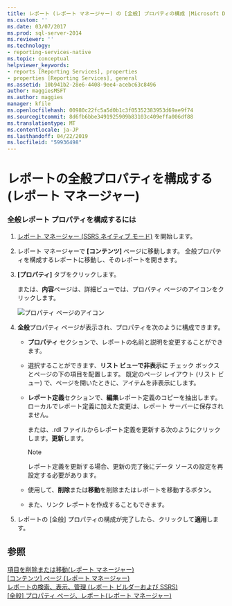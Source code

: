 ```yaml
---
title: レポート (レポート マネージャー) の [全般] プロパティの構成 |Microsoft Docs
ms.custom: ''
ms.date: 03/07/2017
ms.prod: sql-server-2014
ms.reviewer: ''
ms.technology:
- reporting-services-native
ms.topic: conceptual
helpviewer_keywords:
- reports [Reporting Services], properties
- properties [Reporting Services], general
ms.assetid: 10b941b2-28e6-4408-9ee4-acebc63c8496
author: maggiesMSFT
ms.author: maggies
manager: kfile
ms.openlocfilehash: 00980c22fc5a5d0b1c3f05352383953d69ae9f74
ms.sourcegitcommit: 8d6fb6bbe3491925909b83103c409effa006df88
ms.translationtype: MT
ms.contentlocale: ja-JP
ms.lasthandoff: 04/22/2019
ms.locfileid: "59936498"
---
```

# <a name="configure-general-properties-for-a-report-report-manager"></a>レポートの全般プロパティを構成する (レポート マネージャー)
    
### <a name="to-configure-general-report-properties"></a>全般レポート プロパティを構成するには  
  
1.  [レポート マネージャー &#40;SSRS ネイティブ モード&#41;](../../2014/reporting-services/report-manager-ssrs-native-mode.md) を開始します。  
  
2.  レポート マネージャーで **[コンテンツ]** ページに移動します。 全般プロパティを構成するレポートに移動し、そのレポートを開きます。  
  
3.  **[プロパティ]** タブをクリックします。  
  
     または、**内容**ページは、詳細ビューでは、プロパティ ページのアイコンをクリックします。  
  
     ![プロパティ ページのアイコン](media/prop.gif "プロパティ ページのアイコン")  
  
4.  **全般**プロパティ ページが表示され、プロパティを次のように構成できます。  
  
    -   **プロパティ** セクションで、レポートの名前と説明を変更することができます。  
  
    -   選択することができます、**リスト ビューで非表示に** チェック ボックスとページの下の項目を配置します。 既定のページ レイアウト (リスト ビュー) で、ページを開いたときに、アイテムを非表示にします。  
  
    -   **レポート定義**セクションで、**編集**レポート定義のコピーを抽出します。 ローカルでレポート定義に加えた変更は、レポート サーバーに保存されません。  
  
         または、.rdl ファイルからレポート定義を更新する次のようにクリックします。**更新**します。  
  
        > [!NOTE]  
        >  レポート定義を更新する場合、更新の完了後にデータ ソースの設定を再設定する必要があります。  
  
    -   使用して、**削除**または**移動**を削除またはレポートを移動するボタン。  
  
    -   また、リンク レポートを作成することもできます。  
  
5.  レポートの [全般] プロパティの構成が完了したら、クリックして**適用**します。  
  
## <a name="see-also"></a>参照  
 [項目を削除または移動&#40;レポート マネージャー&#41;](report-server/move-or-delete-an-item-report-manager.md)   
 [[コンテンツ] ページ (レポート マネージャー)](../../2014/reporting-services/contents-page-report-manager.md)   
 [レポートの検索、表示、管理 (レポート ビルダーおよび SSRS)](report-builder/finding-viewing-and-managing-reports-report-builder-and-ssrs.md)   
 [[全般] プロパティ ページ、レポート&#40;レポート マネージャー&#41;](../../2014/reporting-services/general-properties-page-reports-report-manager.md)  
  
  
